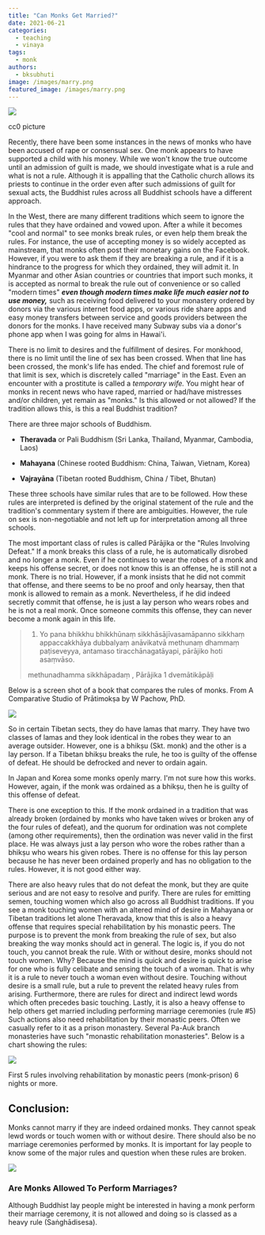 ```yaml
---
title: "Can Monks Get Married?"
date: 2021-06-21
categories: 
  - teaching
  - vinaya
tags: 
  - monk
authors: 
  - bksubhuti
image: /images/marry.png
featured_image: /images/marry.png
---
```


![](/images/marry.png)

cc0 picture

Recently, there have been some instances in the news of monks who have been accused of rape or consensual sex. One monk appears to have supported a child with his money. While we won't know the true outcome until an admission of guilt is made, we should investigate what is a rule and what is not a rule. Although it is appalling that the Catholic church allows its priests to continue in the order even after such admissions of guilt for sexual acts, the Buddhist rules across all Buddhist schools have a different approach.

In the West, there are many different traditions which seem to ignore the rules that they have ordained and vowed upon. After a while it becomes "cool and normal" to see monks break rules, or even help them break the rules. For instance, the use of accepting money is so widely accepted as mainstream, that monks often post their monetary gains on the Facebook. However, if you were to ask them if they are breaking a rule, and if it is a hindrance to the progress for which they ordained, they will admit it. In Myanmar and other Asian countries or countries that import such monks, it is accepted as normal to break the rule out of convenience or so called "modern times" _**even though modern times make life much easier not to use money,**_ such as receiving food delivered to your monastery ordered by donors via the various internet food apps, or various ride share apps and easy money transfers between service and goods providers between the donors for the monks. I have received many Subway subs via a donor's phone app when I was going for alms in Hawai'i.

There is no limit to desires and the fulfillment of desires. For monkhood, there is no limit until the line of sex has been crossed. When that line has been crossed, the monk's life has ended. The chief and foremost rule of that limit is sex, which is discretely called "marriage" in the East. Even an encounter with a prostitute is called a _temporary wife._ You might hear of monks in recent news who have raped, married or had/have mistresses and/or children, yet remain as "monks." Is this allowed or not allowed? If the tradition allows this, is this a real Buddhist tradition?

There are three major schools of Buddhism.

- **Theravada** or Pali Buddhism (Sri Lanka, Thailand, Myanmar, Cambodia, Laos)

- **Mahayana** (Chinese rooted Buddhism: China, Taiwan, Vietnam, Korea)

- **Vajrayāna** (Tibetan rooted Buddhism, China / Tibet, Bhutan)

These three schools have similar rules that are to be followed. How these rules are interpreted is defined by the original statement of the rule and the tradition's commentary system if there are ambiguities. However, the rule on sex is non-negotiable and not left up for interpretation among all three schools.

The most important class of rules is called Pārājika or the "Rules Involving Defeat." If a monk breaks this class of a rule, he is automatically disrobed and no longer a monk. Even if he continues to wear the robes of a monk and keeps his offense secret, or does not know this is an offense, he is still not a monk. There is no trial. However, if a monk insists that he did not commit that offense, and there seems to be no proof and only hearsay, then that monk is allowed to remain as a monk. Nevertheless, if he did indeed secretly commit that offense, he is just a lay person who wears robes and he is not a real monk. Once someone commits this offense, they can never become a monk again in this life.

> 1. Yo pana bhikkhu bhikkhūnaṃ sikkhāsājīvasamāpanno sikkhaṃ appaccakkhāya dubbalyaṃ anāvikatvā methunaṃ dhammaṃ paṭiseveyya, antamaso tiracchānagatāyapi, pārājiko hoti asaṃvāso.
> 
> methunadhamma sikkhāpadaṃ , Pārājika 1 dvemātikāpāḷi

Below is a screen shot of a book that compares the rules of monks. From A Comparative Studio of Prātimokṣa by W Pachow, PhD.

![](/images/paraj-compare.png)

So in certain Tibetan sects, they do have lamas that marry. They have two classes of lamas and they look identical in the robes they wear to an average outsider. However, one is a bhikṣu (Skt. monk) and the other is a lay person. If a Tibetan bhikṣu breaks the rule, he too is guilty of the offense of defeat. He should be defrocked and never to ordain again.

In Japan and Korea some monks openly marry. I'm not sure how this works. However, again, if the monk was ordained as a bhikṣu, then he is guilty of this offense of defeat.

There is one exception to this. If the monk ordained in a tradition that was already broken (ordained by monks who have taken wives or broken any of the four rules of defeat), and the quorum for ordination was not complete (among other requirements), then the ordination was never valid in the first place. He was always just a lay person who wore the robes rather than a bhikṣu who wears his given robes. There is no offense for this lay person because he has never been ordained properly and has no obligation to the rules. However, it is not good either way.

There are also heavy rules that do not defeat the monk, but they are quite serious and are not easy to resolve and purify. There are rules for emitting semen, touching women which also go across all Buddhist traditions. If you see a monk touching women with an altered mind of desire in Mahayana or Tibetan traditions let alone Theravada, know that this is also a heavy offense that requires special rehabilitation by his monastic peers. The purpose is to prevent the monk from breaking the rule of sex, but also breaking the way monks should act in general. The logic is, if you do not touch, you cannot break the rule. With or without desire, monks should not touch women. Why? Because the mind is quick and desire is quick to arise for one who is fully celibate and sensing the touch of a woman. That is why it is a rule to never touch a woman even without desire. Touching without desire is a small rule, but a rule to prevent the related heavy rules from arising. Furthermore, there are rules for direct and indirect lewd words which often precedes basic touching. Lastly, it is also a heavy offense to help others get married including performing marriage ceremonies (rule #5) Such actions also need rehabilitation by their monastic peers. Often we casually refer to it as a prison monastery. Several Pa-Auk branch monasteries have such "monastic rehabilitation monasteries". Below is a chart showing the rules:

![](/images/sd-chart-compare.png)

First 5 rules involving rehabilitation by monastic peers (monk-prison) 6 nights or more.

## Conclusion:

Monks cannot marry if they are indeed ordained monks. They cannot speak lewd words or touch women with or without desire. There should also be no marriage ceremonies performed by monks. It is important for lay people to know some of the major rules and question when these rules are broken.

![](/images/monk-marriage-dalle.png)

### Are Monks Allowed To Perform Marriages?

Although Buddhist lay people might be interested in having a monk perform their marriage ceremony, it is not allowed and doing so is classed as a heavy rule (Saṅghādisesa).